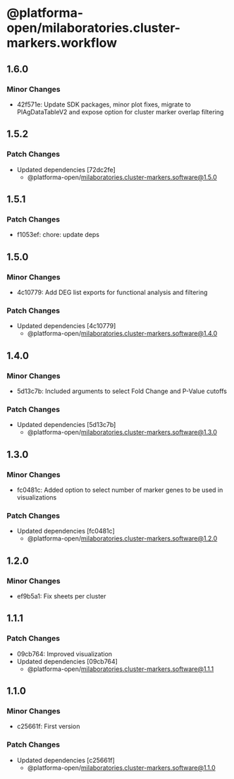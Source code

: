 # @platforma-open/milaboratories.cluster-markers.workflow

## 1.6.0

### Minor Changes

- 42f571e: Update SDK packages, minor plot fixes, migrate to PlAgDataTableV2 and expose option for cluster marker overlap filtering

## 1.5.2

### Patch Changes

- Updated dependencies [72dc2fe]
  - @platforma-open/milaboratories.cluster-markers.software@1.5.0

## 1.5.1

### Patch Changes

- f1053ef: chore: update deps

## 1.5.0

### Minor Changes

- 4c10779: Add DEG list exports for functional analysis and filtering

### Patch Changes

- Updated dependencies [4c10779]
  - @platforma-open/milaboratories.cluster-markers.software@1.4.0

## 1.4.0

### Minor Changes

- 5d13c7b: Included arguments to select Fold Change and P-Value cutoffs

### Patch Changes

- Updated dependencies [5d13c7b]
  - @platforma-open/milaboratories.cluster-markers.software@1.3.0

## 1.3.0

### Minor Changes

- fc0481c: Added option to select number of marker genes to be used in visualizations

### Patch Changes

- Updated dependencies [fc0481c]
  - @platforma-open/milaboratories.cluster-markers.software@1.2.0

## 1.2.0

### Minor Changes

- ef9b5a1: Fix sheets per cluster

## 1.1.1

### Patch Changes

- 09cb764: Improved visualization
- Updated dependencies [09cb764]
  - @platforma-open/milaboratories.cluster-markers.software@1.1.1

## 1.1.0

### Minor Changes

- c25661f: First version

### Patch Changes

- Updated dependencies [c25661f]
  - @platforma-open/milaboratories.cluster-markers.software@1.1.0
